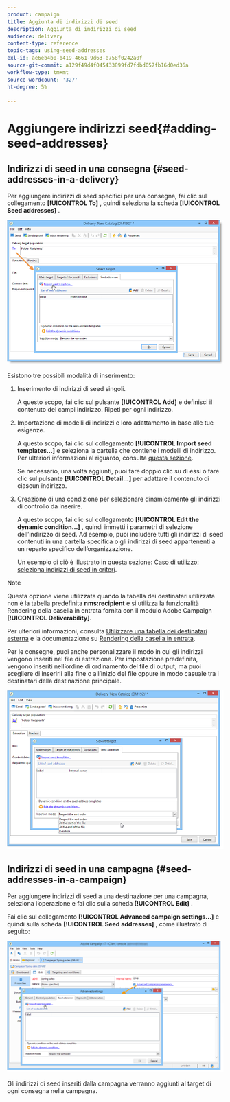```yaml
---
product: campaign
title: Aggiunta di indirizzi di seed
description: Aggiunta di indirizzi di seed
audience: delivery
content-type: reference
topic-tags: using-seed-addresses
exl-id: ae6eb4b0-b419-4661-9d63-e758f0242a0f
source-git-commit: a129f49d4f045433899fd7fdbd057fb16d0ed36a
workflow-type: tm+mt
source-wordcount: '327'
ht-degree: 5%

---
```


# Aggiungere indirizzi seed{#adding-seed-addresses}

## Indirizzi di seed in una consegna {#seed-addresses-in-a-delivery}

Per aggiungere indirizzi di seed specifici per una consegna, fai clic sul collegamento **[!UICONTROL To]** , quindi seleziona la scheda **[!UICONTROL Seed addresses]** .

![](assets/s_ncs_user_edit_del_addresses_tab.png)

Esistono tre possibili modalità di inserimento:

1. Inserimento di indirizzi di seed singoli.

   A questo scopo, fai clic sul pulsante **[!UICONTROL Add]** e definisci il contenuto dei campi indirizzo. Ripeti per ogni indirizzo.

1. Importazione di modelli di indirizzi e loro adattamento in base alle tue esigenze.

   A questo scopo, fai clic sul collegamento **[!UICONTROL Import seed templates...]** e seleziona la cartella che contiene i modelli di indirizzo. Per ulteriori informazioni al riguardo, consulta [questa sezione](creating-seed-addresses.md#creating-seed-address-templates).

   Se necessario, una volta aggiunti, puoi fare doppio clic su di essi o fare clic sul pulsante **[!UICONTROL Detail...]** per adattare il contenuto di ciascun indirizzo.

1. Creazione di una condizione per selezionare dinamicamente gli indirizzi di controllo da inserire.

   A questo scopo, fai clic sul collegamento **[!UICONTROL Edit the dynamic condition...]** , quindi immetti i parametri di selezione dell’indirizzo di seed. Ad esempio, puoi includere tutti gli indirizzi di seed contenuti in una cartella specifica o gli indirizzi di seed appartenenti a un reparto specifico dell’organizzazione.

   Un esempio di ciò è illustrato in questa sezione: [Caso di utilizzo: seleziona indirizzi di seed in criteri](use-case--selecting-seed-addresses-on-criteria.md).

>[!NOTE]
>
>Questa opzione viene utilizzata quando la tabella dei destinatari utilizzata non è la tabella predefinita **nms:recipient** e si utilizza la funzionalità Rendering della casella in entrata fornita con il modulo Adobe Campaign **[!UICONTROL Deliverability]**.
>
>Per ulteriori informazioni, consulta [Utilizzare una tabella dei destinatari esterna](using-an-external-recipient-table.md) e la documentazione su [Rendering della casella in entrata](inbox-rendering.md).

Per le consegne, puoi anche personalizzare il modo in cui gli indirizzi vengono inseriti nel file di estrazione. Per impostazione predefinita, vengono inseriti nell’ordine di ordinamento del file di output, ma puoi scegliere di inserirli alla fine o all’inizio del file oppure in modo casuale tra i destinatari della destinazione principale.

![](assets/s_ncs_user_edit_del_addresses_sort.png)

## Indirizzi di seed in una campagna {#seed-addresses-in-a-campaign}

Per aggiungere indirizzi di seed a una destinazione per una campagna, seleziona l’operazione e fai clic sulla scheda **[!UICONTROL Edit]** .

Fai clic sul collegamento **[!UICONTROL Advanced campaign settings...]** e quindi sulla scheda **[!UICONTROL Seed addresses]** , come illustrato di seguito:

![](assets/s_ncs_user_edit_op_addresses_tab.png)

Gli indirizzi di seed inseriti dalla campagna verranno aggiunti al target di ogni consegna nella campagna.
